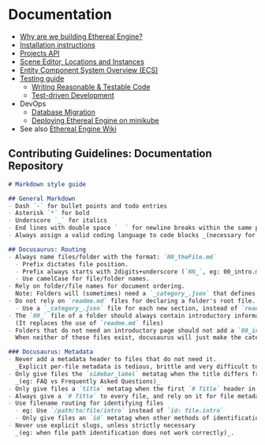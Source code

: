 # Documentation

- [Why are we building Ethereal Engine?](./docs/01_gettingStarted/00_intro.md)
- [Installation instructions](./docs/03_manual/04_host/01_installation/00_intro.md)
- [Projects API](./docs/03_manual/03_developer/01_projectsOverview.md)
- [Scene Editor, Locations and Instances](./docs/03_manual/02_creator/01_concepts/)
- [Entity Component System Overview (ECS)](./docs/03_manual/03_developer/04_ecs.md)
- [Testing guide](./docs/03_manual/03_developer/07_testing/00_intro.md)
  - [Writing Reasonable & Testable Code](./docs/03_manual/03_developer/07_testing/01_reasonableCode.md)
  - [Test-driven Development](./docs/03_manual/03_developer/07_testing/02_testDrivenDevelopment.md)
- DevOps
  - [Database Migration](./docs/03_manual/04_host/03_devopsDeployment/04_databaseMigrations.md)
  - [Deploying Ethereal Engine on minikube](./docs/03_manual/04_host/03_devopsDeployment/02_minikube.md)
- See also [Ethereal Engine Wiki](https://github.com/etherealengine/etherealengine/wiki/)

## Contributing Guidelines: Documentation Repository
```md
# Markdown style guide

## General Markdown
- Dash `-` for bullet points and todo entries
- Asterisk `*` for bold
- Underscore `_` for italics
- End lines with double space `  ` for newline breaks within the same paragraph.
- Always assign a valid coding language to code blocks _(necessary for syntax highlighting)_.

## Docusaurus: Routing
- Always name files/folder with the format: `NN_theFile.md`
  - Prefix dictates file position.
  - Prefix always starts with 2digits+underscore (`NN_`, eg: 00_intro.md)
  - Use camelCase for file/folder names.
- Rely on folder/file names for document ordering.
  Note: Folders will (sometimes) need a `_category_.json` that defines a `"position": "NN"` property for them to be correctly ordered.
- Do not rely on `readme.md` files for declaring a folder's root file.
  - Use a `_category_.json` file for each new section, instead of `readme.md` files.
- The `00_` file of a folder should always contain introductory information about the section.
  (It replaces the use of `readme.md` files)
- Folders that do not need an introductory page should not add a `00_intro.md`, `_category_.json` or `readme.md` files
  When neither of these files exist, docusaurus will just make the category clickable/expandable with no routing redirection.

### Docusaurus: Metadata
- Never add a metadata header to files that do not need it.
  _Explicit per-file metadata is tedious, brittle and very difficult to maintain_
- Only give files the `sidebar_label` metatag when the title differs from the desired sidebar name. 
  _(eg: FAQ vs Frequently Asked Questions)_
- Only give files a `title` metatag when the first `# Title` header in the file differs from the desired file title.
- Always give a `# Title` to every file, and rely on it for file metadata.
- Use filename routing for identifying files
  - eg: Use `/path/to/file/intro` instead of `id: file.intro`
  - Only give files an `id` metatag when other methods of identification would not work.
- Never use explicit slugs, unless strictly necessary
  _(eg: when file path identification does not work correctly)_.
```
